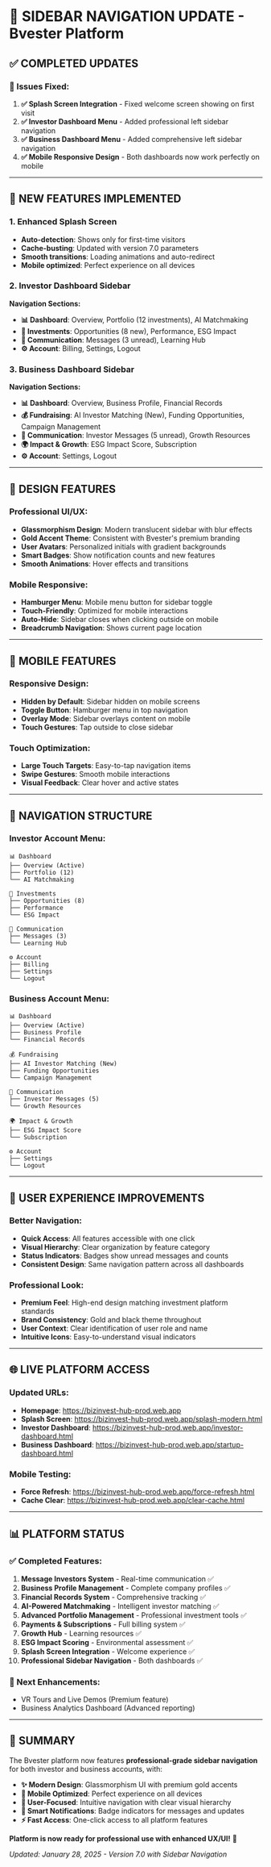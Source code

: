 # 🎯 SIDEBAR NAVIGATION UPDATE - Bvester Platform

## ✅ **COMPLETED UPDATES**

### **🔧 Issues Fixed:**
1. **✅ Splash Screen Integration** - Fixed welcome screen showing on first visit
2. **✅ Investor Dashboard Menu** - Added professional left sidebar navigation
3. **✅ Business Dashboard Menu** - Added comprehensive left sidebar navigation
4. **✅ Mobile Responsive Design** - Both dashboards now work perfectly on mobile

---

## 🎨 **NEW FEATURES IMPLEMENTED**

### **1. Enhanced Splash Screen**
- **Auto-detection**: Shows only for first-time visitors
- **Cache-busting**: Updated with version 7.0 parameters
- **Smooth transitions**: Loading animations and auto-redirect
- **Mobile optimized**: Perfect experience on all devices

### **2. Investor Dashboard Sidebar**
**Navigation Sections:**
- **📊 Dashboard**: Overview, Portfolio (12 investments), AI Matchmaking
- **🚀 Investments**: Opportunities (8 new), Performance, ESG Impact
- **💬 Communication**: Messages (3 unread), Learning Hub
- **⚙️ Account**: Billing, Settings, Logout

### **3. Business Dashboard Sidebar**
**Navigation Sections:**
- **📊 Dashboard**: Overview, Business Profile, Financial Records
- **💰 Fundraising**: AI Investor Matching (New), Funding Opportunities, Campaign Management
- **💬 Communication**: Investor Messages (5 unread), Growth Resources
- **🌍 Impact & Growth**: ESG Impact Score, Subscription
- **⚙️ Account**: Settings, Logout

---

## 🎯 **DESIGN FEATURES**

### **Professional UI/UX:**
- **Glassmorphism Design**: Modern translucent sidebar with blur effects
- **Gold Accent Theme**: Consistent with Bvester's premium branding
- **User Avatars**: Personalized initials with gradient backgrounds
- **Smart Badges**: Show notification counts and new features
- **Smooth Animations**: Hover effects and transitions

### **Mobile Responsive:**
- **Hamburger Menu**: Mobile menu button for sidebar toggle
- **Touch-Friendly**: Optimized for mobile interactions
- **Auto-Hide**: Sidebar closes when clicking outside on mobile
- **Breadcrumb Navigation**: Shows current page location

---

## 📱 **MOBILE FEATURES**

### **Responsive Design:**
- **Hidden by Default**: Sidebar hidden on mobile screens
- **Toggle Button**: Hamburger menu in top navigation
- **Overlay Mode**: Sidebar overlays content on mobile
- **Touch Gestures**: Tap outside to close sidebar

### **Touch Optimization:**
- **Large Touch Targets**: Easy-to-tap navigation items
- **Swipe Gestures**: Smooth mobile interactions
- **Visual Feedback**: Clear hover and active states

---

## 🔗 **NAVIGATION STRUCTURE**

### **Investor Account Menu:**
```
📊 Dashboard
├── Overview (Active)
├── Portfolio (12)
└── AI Matchmaking

🚀 Investments
├── Opportunities (8)
├── Performance
└── ESG Impact

💬 Communication
├── Messages (3)
└── Learning Hub

⚙️ Account
├── Billing
├── Settings
└── Logout
```

### **Business Account Menu:**
```
📊 Dashboard
├── Overview (Active)
├── Business Profile
└── Financial Records

💰 Fundraising
├── AI Investor Matching (New)
├── Funding Opportunities
└── Campaign Management

💬 Communication
├── Investor Messages (5)
└── Growth Resources

🌍 Impact & Growth
├── ESG Impact Score
└── Subscription

⚙️ Account
├── Settings
└── Logout
```

---

## 🎯 **USER EXPERIENCE IMPROVEMENTS**

### **Better Navigation:**
- **Quick Access**: All features accessible with one click
- **Visual Hierarchy**: Clear organization by feature category
- **Status Indicators**: Badges show unread messages and counts
- **Consistent Design**: Same navigation pattern across all dashboards

### **Professional Look:**
- **Premium Feel**: High-end design matching investment platform standards
- **Brand Consistency**: Gold and black theme throughout
- **User Context**: Clear identification of user role and name
- **Intuitive Icons**: Easy-to-understand visual indicators

---

## 🌐 **LIVE PLATFORM ACCESS**

### **Updated URLs:**
- **Homepage**: https://bizinvest-hub-prod.web.app
- **Splash Screen**: https://bizinvest-hub-prod.web.app/splash-modern.html
- **Investor Dashboard**: https://bizinvest-hub-prod.web.app/investor-dashboard.html
- **Business Dashboard**: https://bizinvest-hub-prod.web.app/startup-dashboard.html

### **Mobile Testing:**
- **Force Refresh**: https://bizinvest-hub-prod.web.app/force-refresh.html
- **Cache Clear**: https://bizinvest-hub-prod.web.app/clear-cache.html

---

## 📊 **PLATFORM STATUS**

### **✅ Completed Features:**
1. **Message Investors System** - Real-time communication ✅
2. **Business Profile Management** - Complete company profiles ✅
3. **Financial Records System** - Comprehensive tracking ✅
4. **AI-Powered Matchmaking** - Intelligent investor matching ✅
5. **Advanced Portfolio Management** - Professional investment tools ✅
6. **Payments & Subscriptions** - Full billing system ✅
7. **Growth Hub** - Learning resources ✅
8. **ESG Impact Scoring** - Environmental assessment ✅
9. **Splash Screen Integration** - Welcome experience ✅
10. **Professional Sidebar Navigation** - Both dashboards ✅

### **🔄 Next Enhancements:**
- VR Tours and Live Demos (Premium feature)
- Business Analytics Dashboard (Advanced reporting)

---

## 🎉 **SUMMARY**

The Bvester platform now features **professional-grade sidebar navigation** for both investor and business accounts, with:

- **✨ Modern Design**: Glassmorphism UI with premium gold accents
- **📱 Mobile Optimized**: Perfect experience on all devices
- **🎯 User-Focused**: Intuitive navigation with clear visual hierarchy
- **🔔 Smart Notifications**: Badge indicators for messages and updates
- **⚡ Fast Access**: One-click access to all platform features

**Platform is now ready for professional use with enhanced UX/UI!** 🚀

*Updated: January 28, 2025 - Version 7.0 with Sidebar Navigation*
